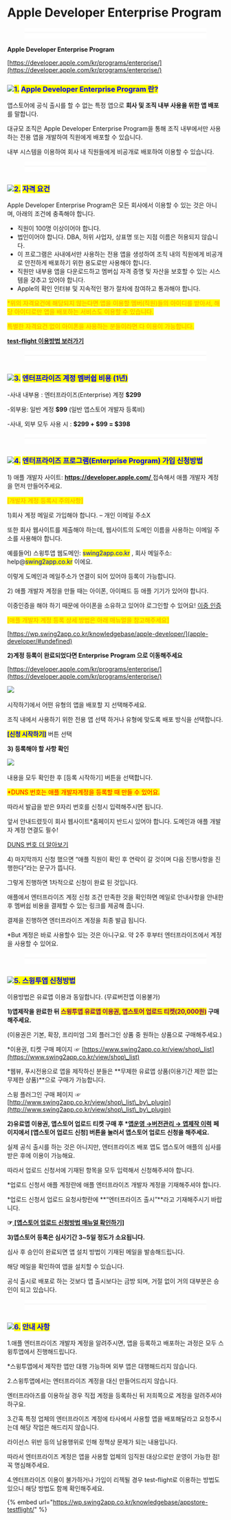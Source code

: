 # Apple Developer Enterprise Program

<figure><img src="../../.gitbook/assets/구분선 (4) (1).PNG" alt=""><figcaption></figcaption></figure>

**Apple Developer Enterprise Program**

[https://developer.apple.com/kr/programs/enterprise/](https://developer.apple.com/kr/programs/enterprise/)

### ![](https://wp.swing2app.co.kr/wp-content/uploads/2020/04/%EB%8B%A8%EB%9D%BD1-1.png)<mark style="color:blue;">1.</mark> <mark style="color:blue;"></mark><mark style="color:blue;">**Apple Developer Enterprise Program 란?**</mark>

앱스토어에 공식 출시를 할 수 없는 특정 앱으로 **회사 및 조직 내부 사용을 위한 앱 배포**를 말합니다. &#x20;

대규모 조직은 Apple Developer Enterprise Program을 통해 조직 내부에서만 사용하는 전용 앱을 개발하여 직원에게 배포할 수 있습니다.&#x20;

내부 시스템을 이용하여 회사 내 직원들에게 비공개로 배포하여 이용할 수 있습니다.&#x20;

<figure><img src="../../.gitbook/assets/구분선 (4) (1).PNG" alt=""><figcaption></figcaption></figure>

### ![](https://wp.swing2app.co.kr/wp-content/uploads/2020/04/%EB%8B%A8%EB%9D%BD1-1.png)<mark style="color:blue;">2.</mark> <mark style="color:blue;"></mark><mark style="color:blue;">**자격 요건**</mark>

Apple Developer Enterprise Program은 모든 회사에서 이용할 수 있는 것은 아니며, 아래의 조건에 충족해야 합니다.&#x20;

* 직원이 100명 이상이어야 합니다.
* 법인이어야 합니다. DBA, 허위 사업자, 상표명 또는 지점 이름은 허용되지 않습니다.
* 이 프로그램은 사내에서만 사용하는 전용 앱을 생성하여 조직 내의 직원에게 비공개로 안전하게 배포하기 위한 용도로만 사용해야 합니다.
* 직원만 내부용 앱을 다운로드하고 멤버십 자격 증명 및 자산을 보호할 수 있는 시스템을 갖추고 있어야 합니다.
* Apple의 확인 인터뷰 및 지속적인 평가 절차에 참여하고 통과해야 합니다.

<mark style="color:orange;">\*위의 자격요건에 해당되지 않는다면  앱을 이용할 멤버(직원)들의 아이디를 받아서, 해당 아이디로만 앱을 배포하는 서비스도 이용할 수 있습니다.</mark>

<mark style="color:orange;">특별한 자격요건 없이 아이폰을 사용하는 분들이라면 다 이용이 가능합니다.</mark>&#x20;

[**test-flight 이용방법 보러가기** ](appstore-testflight.md)

<figure><img src="../../.gitbook/assets/구분선 (4) (1).PNG" alt=""><figcaption></figcaption></figure>

### ![](https://wp.swing2app.co.kr/wp-content/uploads/2020/04/%EB%8B%A8%EB%9D%BD1-1.png)<mark style="color:blue;">3.</mark> <mark style="color:blue;"></mark><mark style="color:blue;">**엔터프라이즈 계정 멤버쉽 비용 (1년)**</mark>

\-사내 내부용 : 엔터프라이즈(Enterprise) 계정 **$299**&#x20;

\-외부용: 일반 계정 **$99** (일반 앱스토어 개발자 등록비)

\-사내, 외부 모두 사용 시 : **$299 + $99 = $398**&#x20;

<figure><img src="../../.gitbook/assets/구분선 (4) (1).PNG" alt=""><figcaption></figcaption></figure>

### ![](https://wp.swing2app.co.kr/wp-content/uploads/2020/04/%EB%8B%A8%EB%9D%BD1-1.png)<mark style="color:blue;">4.</mark> <mark style="color:blue;"></mark><mark style="color:blue;">**엔터프라이즈 프로그램(Enterprise Program) 가입 신청방법**</mark>

1\) 애플 개발자 사이트:  [**https://developer.apple.com/** ](https://developer.apple.com/)접속해서 애플 개발자 계정을 먼저 만들어주세요.&#x20;

<mark style="color:orange;">\[개발자 계정 등록시 주의사항]</mark>

1\)회사 계정 메일로 가입해야 합니다. – 개인 이메일 주소X

또한 회사 웹사이트를 제출해야 하는데, 웹사이트의 도메인 이름을 사용하는 이메일 주소를 사용해야 합니다.

예를들어) 스윙투앱 웹도메인: <mark style="color:blue;">swing2app.co.kr</mark>  , 회사 메일주소: help@<mark style="color:blue;">swing2app.co.kr</mark>  이에요.&#x20;

이렇게 도메인과 메일주소가 연결이 되어 있어야 등록이 가능합니다. &#x20;

2\) 애플 개발자 계정을 만들 때는 아이폰, 아이패드 등 애플 기기가 있어야 합니다.

이중인증을 해야 하기 때문에 아이폰을 소유하고 있어야 로그인할 수 있어요! [이중 인증](https://support.apple.com/ko-kr/HT204915)

<mark style="color:orange;">\[애플 개발자 계정 등록 상세 방법은 아래 매뉴얼을 참고해주세요]</mark>

[https://wp.swing2app.co.kr/knowledgebase/apple-developer/](apple-developer/#undefined)



**2)계정 등록이 완료되었다면  Enterprise Program 으로 이동해주세요**

[https://developer.apple.com/kr/programs/enterprise/](https://developer.apple.com/kr/programs/enterprise/)

![](https://wp.swing2app.co.kr/wp-content/uploads/2021/01/%EC%95%A0%ED%94%8C1.png)

시작하기에서 어떤 유형의 앱을 배포할 지 선택해주세요.

조직 내에서 사용하기 위한 전용 앱 선택 하거나 유형에 맞도록 배포 방식을 선택합니다.

<mark style="color:blue;">**\[신청 시작하기]**</mark> 버튼 선택&#x20;



**3) 등록해야 할 사항 확인**&#x20;

![](https://wp.swing2app.co.kr/wp-content/uploads/2021/01/%EC%95%A0%ED%94%8C2.png)

내용을 모두 확인한 후 \[등록 시작하기] 버튼을 선택합니다.

<mark style="color:red;">\*DUNS 번호는 애플 개발자계정을 등록할 때 만들 수 있어요.</mark>

따라서 발급을 받은 9자리 번호를 신청시 입력해주시면 됩니다.&#x20;

앞서 안내드렸듯이 회사 웹사이트\*홈페이지 반드시 있어야 합니다. 도메인과 애플 개발자 계정 연결도 필수!

&#x20;[DUNS 번호 더 알아보기](https://developer.apple.com/kr/support/D-U-N-S/)



4\) 마지막까지 신청 했으면 “애플 직원이 확인 후 연락이 갈 것이며 다음 진행사항을 진행한다”라는 문구가 뜹니다.

그렇게 진행하면 1차적으로 신청이 완료 된 것입니다.

애플에서 엔터프라이즈 계정 신청 조건 만족한 것을 확인하면 메일로 안내사항을 안내한 후 멤버쉽 비용을 결제할 수 있는 링크를 제공해 줍니다.

결제을 진행하면 엔터프라이즈 계정을 최종 발급 됩니다.

\*But 계정은 바로 사용할수 있는 것은 아니구요. 약 2주 후부터 엔터프라이즈에서 계정을 사용할 수 있어요.

<figure><img src="../../.gitbook/assets/구분선 (4) (1).PNG" alt=""><figcaption></figcaption></figure>

### ![](https://wp.swing2app.co.kr/wp-content/uploads/2020/04/%EB%8B%A8%EB%9D%BD1-1.png)<mark style="color:blue;">5. 스윙투앱 신청방법</mark>

이용방법은 유료앱 이용과 동일합니다. (무료버전앱 이용불가)

**1)앱제작을 완료한 뒤 **<mark style="color:purple;">**스윙투앱 유료앱 이용권, 앱스토어 업로드 티켓(20,000원)**</mark>** 구매해주세요.**

(이용권은 기본, 확장, 프리미엄 그외 플러그인 상품 중 원하는 상품으로 구매해주세요.)

\*이용권, 티켓 구매 페이지 ☞ [https://www.swing2app.co.kr/view/shop\_list](https://www.swing2app.co.kr/view/shop\_list)

\*웹뷰, 푸시전용으로 앱을 제작하신 분들은 **무제한 유료앱 상품(이용기간 제한 없는 무제한 상품)**으로 구매가 가능합니다.

스윙 플러그인 구매 페이지 ☞ [http://www.swing2app.co.kr/view/shop\_list\_by\_plugin](http://www.swing2app.co.kr/view/shop\_list\_by\_plugin)



**2)유료앱 이용권, 앱스토어 업로드 티켓 구매 후 \***[**앱운영 →버전관리 → 앱제작 이력**](http://www.swing2app.co.kr/view/app\_work\_history) **페이지에서 \[앱스토어 업로드 신청] 버튼을 눌러서 앱스토어 업로드 신청을 해주세요.**

실제 공식 출시를 하는 것은 아니지만, 엔터프라이즈 배포 앱도 앱스토어 애플의 심사를 받은 후에 이용이 가능해요.

따라서 업로드 신청서에 기재된 항목을 모두 입력해서 신청해주셔야 합니다.

\*업로드 신청서 애플 계정란에 애플 엔터프라이즈 개발자 계정을 기재해주셔야 합니다.&#x20;

\*업로드 신청서 업로드 요청사항란에 **“엔터프라이즈 출시”**라고 기재해주시기 바랍니다.&#x20;

**☞**[ **\[앱스토어 업로드 신청방법 매뉴얼 확인하기\]**](../../manual/appmanage/version/appstore-upload.md)



**3)앱스토어 등록은 심사기간 3\~5일 정도가 소요됩니다.**

심사 후 승인이 완료되면 앱 설치 방법이 기재된 메일을 발송해드립니다.&#x20;

해당 메일을 확인하여 앱을 설치할 수 있습니다.&#x20;

공식 출시로 배포로 하는 것보다 앱 출시보다는 금방 되며, 거절 없이 거의 대부분은 승인이 되고 있습니다.

<figure><img src="../../.gitbook/assets/구분선 (4) (1).PNG" alt=""><figcaption></figcaption></figure>

### ![](https://wp.swing2app.co.kr/wp-content/uploads/2020/04/%EB%8B%A8%EB%9D%BD1-1.png)<mark style="color:blue;">6.</mark> <mark style="color:blue;"></mark><mark style="color:blue;">**안내 사항**</mark>

1.애플 엔터프라이즈 개발자 계정을 알려주시면, 앱을 등록하고 배포하는 과정은 모두 스윙투앱에서 진행해드립니다.

\*스윙투앱에서 제작한 앱만 대행 가능하며 외부 앱은 대행해드리지 않습니다.&#x20;

2.스윙투앱에서는 엔터프라이즈 계정을 대신 만들어드리지 않습니다.&#x20;

엔터프라아즈를 이용하실 경우 직접 계정을 등록하신 뒤 저희쪽으로 계정을 알려주셔야 하구요.

3.간혹 특정 업체의 엔터프라이즈 계정에 타사에서 사용할 앱을 배포해달라고 요청주시는데 해당 작업은 해드리지 않습니다.&#x20;

라이선스 위반 등의 남용행위로 인해 정책상 문제가 되는 내용입니다.

따라서 엔터프라이즈 계정은 앱을 사용할 업체의 임직원 대상으로만 운영이 가능한 점! 꼭 명심해주세요.&#x20;

4.엔터프라이즈 이용이 불가하거나 가입이 리젝될 경우 test-flight로 이용하는 방법도 있으니 해당 방법도 함께 확인해주세요.

{% embed url="https://wp.swing2app.co.kr/knowledgebase/appstore-testflight/" %}

